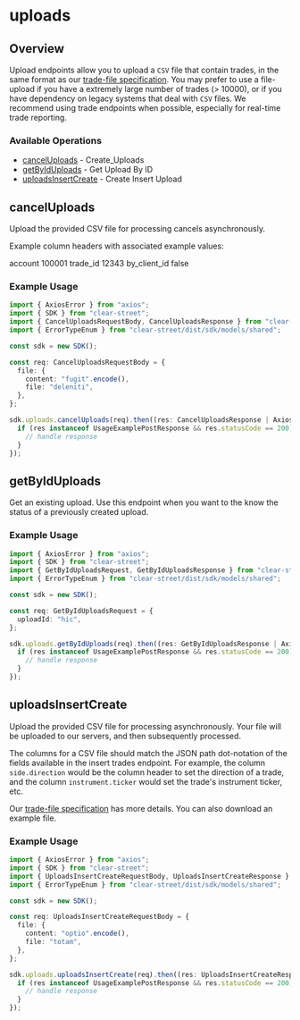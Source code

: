# uploads

## Overview

Upload endpoints allow you to upload a `CSV` file that contain trades, in the same format as our [trade-file specification](https://github.com/clear-street/docs/blob/master/trade_file.md). You may prefer to use a file-upload if you have a extremely large number of trades (> 10000), or if you have dependency on legacy systems that deal with `CSV` files. We recommend using trade endpoints when possible, especially for real-time trade reporting.


### Available Operations

* [cancelUploads](#canceluploads) - Create_Uploads
* [getByIdUploads](#getbyiduploads) - Get Upload By ID
* [uploadsInsertCreate](#uploadsinsertcreate) - Create Insert Upload

## cancelUploads

Upload the provided CSV file for processing cancels asynchronously.

Example column headers with associated example values:

  account	100001
  trade_id	12343
  by_client_id	false


### Example Usage

```typescript
import { AxiosError } from "axios";
import { SDK } from "clear-street";
import { CancelUploadsRequestBody, CancelUploadsResponse } from "clear-street/dist/sdk/models/operations";
import { ErrorTypeEnum } from "clear-street/dist/sdk/models/shared";

const sdk = new SDK();

const req: CancelUploadsRequestBody = {
  file: {
    content: "fugit".encode(),
    file: "deleniti",
  },
};

sdk.uploads.cancelUploads(req).then((res: CancelUploadsResponse | AxiosError) => {
  if (res instanceof UsageExamplePostResponse && res.statusCode == 200) {
    // handle response
  }
});
```

## getByIdUploads

Get an existing upload. Use this endpoint when you want to the know the status of a previously created upload.


### Example Usage

```typescript
import { AxiosError } from "axios";
import { SDK } from "clear-street";
import { GetByIdUploadsRequest, GetByIdUploadsResponse } from "clear-street/dist/sdk/models/operations";
import { ErrorTypeEnum } from "clear-street/dist/sdk/models/shared";

const sdk = new SDK();

const req: GetByIdUploadsRequest = {
  uploadId: "hic",
};

sdk.uploads.getByIdUploads(req).then((res: GetByIdUploadsResponse | AxiosError) => {
  if (res instanceof UsageExamplePostResponse && res.statusCode == 200) {
    // handle response
  }
});
```

## uploadsInsertCreate

Upload the provided CSV file for processing asynchronously. Your file will be uploaded to our servers, and then subsequently processed.

The columns for a CSV file should match the JSON path dot-notation of the fields available in the insert trades endpoint. For example, the column `side.direction` would be the column header to set the direction of a trade, and the column `instrument.ticker` would set the trade's instrument ticker, etc.

Our [trade-file specification](https://github.com/clear-street/docs/blob/master/trade_file.md) has more details. You can also download an example file.


### Example Usage

```typescript
import { AxiosError } from "axios";
import { SDK } from "clear-street";
import { UploadsInsertCreateRequestBody, UploadsInsertCreateResponse } from "clear-street/dist/sdk/models/operations";
import { ErrorTypeEnum } from "clear-street/dist/sdk/models/shared";

const sdk = new SDK();

const req: UploadsInsertCreateRequestBody = {
  file: {
    content: "optio".encode(),
    file: "totam",
  },
};

sdk.uploads.uploadsInsertCreate(req).then((res: UploadsInsertCreateResponse | AxiosError) => {
  if (res instanceof UsageExamplePostResponse && res.statusCode == 200) {
    // handle response
  }
});
```
